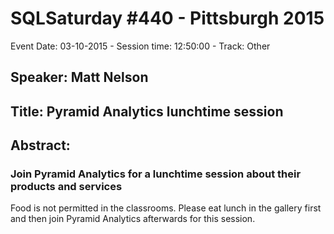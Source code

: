 # SQLSaturday #440 - Pittsburgh 2015
Event Date: 03-10-2015 - Session time: 12:50:00 - Track: Other
## Speaker: Matt Nelson
## Title: Pyramid Analytics lunchtime session
## Abstract:
### Join Pyramid Analytics for a lunchtime session about their products and services
Food is not permitted in the classrooms.  Please eat lunch in the gallery first and then join Pyramid Analytics afterwards for this session.
